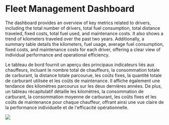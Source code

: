 # Fleet Management Dashboard 

The dashboard provides an overview of key metrics related to drivers, including the total number of drivers, total fuel consumption, total distance traveled, fixed costs, total fuel used, and maintenance costs. It also shows a trend of kilometers traveled over the past two years. Additionally, a summary table details the kilometers, fuel usage, average fuel consumption, fixed costs, and maintenance costs for each driver, offering a clear view of individual performance and operational efficiency.

Le tableau de bord fournit un aperçu des principaux indicateurs liés aux chauffeurs, incluant le nombre total de chauffeurs, la consommation totale de carburant, la distance totale parcourue, les coûts fixes, la quantité totale de carburant utilisée et les coûts de maintenance. Il affiche également une tendance des kilomètres parcourus sur les deux dernières années. De plus, un tableau récapitulatif détaille les kilomètres, la consommation de carburant, la consommation moyenne de carburant, les coûts fixes et les coûts de maintenance pour chaque chauffeur, offrant ainsi une vue claire de la performance individuelle et de l'efficacité opérationnelle.

![](fleet_management.png)

